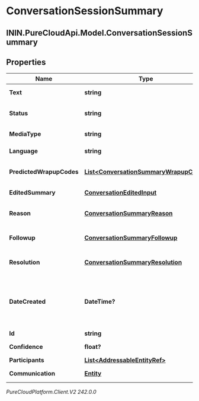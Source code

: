 # ConversationSessionSummary

## ININ.PureCloudApi.Model.ConversationSessionSummary

## Properties

|Name | Type | Description | Notes|
|------------ | ------------- | ------------- | -------------|
| **Text** | **string** | The text of the summary. | [optional] |
| **Status** | **string** | The status of the conversation summary. | [optional] |
| **MediaType** | **string** | The media type of the conversation. | [optional] |
| **Language** | **string** | The language of the conversation. | [optional] |
| **PredictedWrapupCodes** | [**List&lt;ConversationSummaryWrapupCode&gt;**](ConversationSummaryWrapupCode) | The wrapup codes of the conversation summary. | [optional] |
| **EditedSummary** | [**ConversationEditedInput**](ConversationEditedInput) | The edited summary of the conversation. | [optional] |
| **Reason** | [**ConversationSummaryReason**](ConversationSummaryReason) | The reason of the conversation summary. | [optional] |
| **Followup** | [**ConversationSummaryFollowup**](ConversationSummaryFollowup) | The followup of the conversation summary. | [optional] |
| **Resolution** | [**ConversationSummaryResolution**](ConversationSummaryResolution) | The resolution of the conversation summary. | [optional] |
| **DateCreated** | **DateTime?** | The created date of the summary. Date time is represented as an ISO-8601 string. For example: yyyy-MM-ddTHH:mm:ss[.mmm]Z | [optional] |
| **Id** | **string** | The id of the summary. | [optional] |
| **Confidence** | **float?** | The AI confidence value. | [optional] |
| **Participants** | [**List&lt;AddressableEntityRef&gt;**](AddressableEntityRef) | The list of participants. | [optional] |
| **Communication** | [**Entity**](Entity) | The communication object of the summary. | [optional] |



_PureCloudPlatform.Client.V2 242.0.0_
